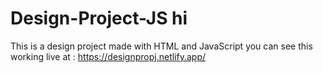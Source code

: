# Design-Project-JS hi
This is a design project made with HTML and JavaScript you can see this working live at : https://designpropj.netlify.app/      
